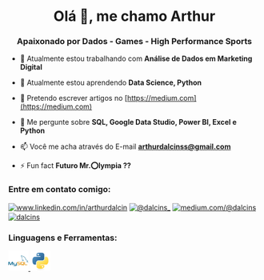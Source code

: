 <h1 align="center">Olá 👋, me chamo Arthur</h1>
<h3 align="center">Apaixonado por Dados - Games - High Performance Sports</h3>

- 🔭 Atualmente estou trabalhando com **Análise de Dados em Marketing Digital**

- 🌱 Atualmente estou aprendendo **Data Science, Python**

- 📝 Pretendo escrever artigos no [https://medium.com](https://medium.com)

- 💬 Me pergunte sobre **SQL, Google Data Studio, Power BI, Excel e Python**

- 📫 Você me acha através do E-mail **arthurdalcinss@gmail.com**

- ⚡ Fun fact **Futuro Mr.⭕lympia ??**

<h3 align="left">Entre em contato comigo:</h3>
<p align="left">
<a href="https://linkedin.com/in/www.linkedin.com/in/arthurdalcin" target="blank"><img align="center" src="https://raw.githubusercontent.com/rahuldkjain/github-profile-readme-generator/master/src/images/icons/Social/linked-in-alt.svg" alt="www.linkedin.com/in/arthurdalcin" height="30" width="40" /></a>
<a href="https://instagram.com/@dalcins_" target="blank"><img align="center" src="https://raw.githubusercontent.com/rahuldkjain/github-profile-readme-generator/master/src/images/icons/Social/instagram.svg" alt="@dalcins_" height="30" width="40" /></a>
<a href="https://medium.com/medium.com/@dalcins" target="blank"><img align="center" src="https://raw.githubusercontent.com/rahuldkjain/github-profile-readme-generator/master/src/images/icons/Social/medium.svg" alt="medium.com/@dalcins" height="30" width="40" /></a>
<a href="https://discord.gg/dalcins" target="blank"><img align="center" src="https://raw.githubusercontent.com/rahuldkjain/github-profile-readme-generator/master/src/images/icons/Social/discord.svg" alt="dalcins" height="30" width="40" /></a>
</p>

<h3 align="left">Linguagens e Ferramentas:</h3>
<p align="left"> <a href="https://www.mysql.com/" target="_blank" rel="noreferrer"> <img src="https://raw.githubusercontent.com/devicons/devicon/master/icons/mysql/mysql-original-wordmark.svg" alt="mysql" width="40" height="40"/> </a> <a href="https://www.python.org" target="_blank" rel="noreferrer"> <img src="https://raw.githubusercontent.com/devicons/devicon/master/icons/python/python-original.svg" alt="python" width="40" height="40"/> </a> </p>


<!---
- 👋 Hi, I’m @Dalcins 🇧🇷
- 👀 I’m interested in Networking, Portfolio
- 🌱 I’m currently learning Data Science
- 💞️ I’m looking to collaborate on ...
- 📫 How to reach me arthurdalcinss@gmail.com
- 😄 Pronouns: He
- ⚡ Fun fact: I will become a Data Scientist and a Mr.⭕lympia one day


Dalcins/Dalcins is a ✨ special ✨ repository because its `README.md` (this file) appears on your GitHub profile.
You can click the Preview link to take a look at your changes.
--->
